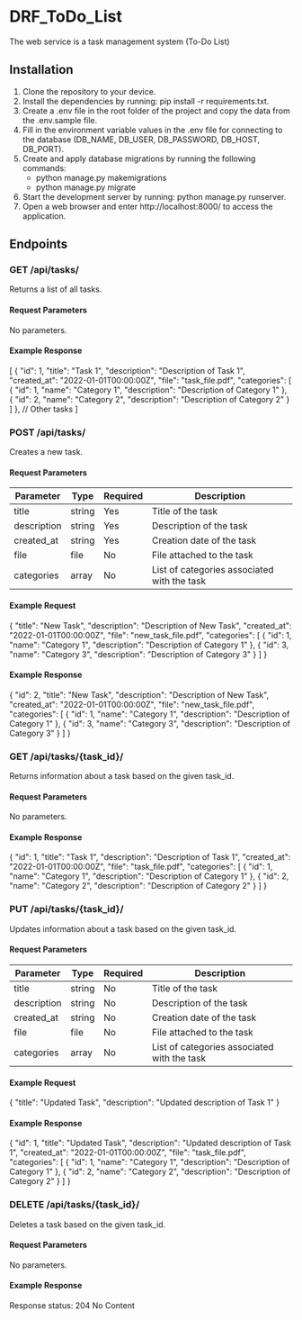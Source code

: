 # DRF_ToDo_List
The web service is a task management system (To-Do List)

## Installation

1. Clone the repository to your device.
2. Install the dependencies by running: pip install -r requirements.txt.
3. Create a .env file in the root folder of the project and copy the data from the .env.sample file.
4. Fill in the environment variable values in the .env file for connecting to the database (DB_NAME, DB_USER, DB_PASSWORD, DB_HOST, DB_PORT).
5. Create and apply database migrations by running the following commands:
   - python manage.py makemigrations
   - python manage.py migrate
6. Start the development server by running: python manage.py runserver.
7. Open a web browser and enter http://localhost:8000/ to access the application.

## Endpoints

### GET /api/tasks/

Returns a list of all tasks.

#### Request Parameters

No parameters.

#### Example Response

[
    {
        "id": 1,
        "title": "Task 1",
        "description": "Description of Task 1",
        "created_at": "2022-01-01T00:00:00Z",
        "file": "task_file.pdf",
        "categories": [
            {
                "id": 1,
                "name": "Category 1",
                "description": "Description of Category 1"
            },
            {
                "id": 2,
                "name": "Category 2",
                "description": "Description of Category 2"
            }
        ]
    },
    // Other tasks
]

### POST /api/tasks/

Creates a new task.

#### Request Parameters

| Parameter   | Type   | Required    | Description              |
| ----------- | ------ | ----------- | ------------------------ |
| title       | string | Yes         | Title of the task         |
| description | string | Yes         | Description of the task   |
| created_at  | string | Yes         | Creation date of the task |
| file        | file   | No          | File attached to the task |
| categories  | array  | No          | List of categories associated with the task |

#### Example Request

{
    "title": "New Task",
    "description": "Description of New Task",
    "created_at": "2022-01-01T00:00:00Z",
    "file": "new_task_file.pdf",
    "categories": [
        {
            "id": 1,
            "name": "Category 1",
            "description": "Description of Category 1"
        },
        {
            "id": 3,
            "name": "Category 3",
            "description": "Description of Category 3"
        }
    ]
}

#### Example Response

{
    "id": 2,
    "title": "New Task",
    "description": "Description of New Task",
    "created_at": "2022-01-01T00:00:00Z",
    "file": "new_task_file.pdf",
    "categories": [
        {
            "id": 1,
            "name": "Category 1",
            "description": "Description of Category 1"
        },
        {
            "id": 3,
            "name": "Category 3",
            "description": "Description of Category 3"
        }
    ]
}

### GET /api/tasks/{task_id}/

Returns information about a task based on the given task_id.

#### Request Parameters

No parameters.

#### Example Response

{
    "id": 1,
    "title": "Task 1",
    "description": "Description of Task 1",
    "created_at": "2022-01-01T00:00:00Z",
    "file": "task_file.pdf",
    "categories": [
        {
            "id": 1,
            "name": "Category 1",
            "description": "Description of Category 1"
        },
        {
            "id": 2,
            "name": "Category 2",
            "description": "Description of Category 2"
        }
    ]
}

### PUT /api/tasks/{task_id}/

Updates information about a task based on the given task_id.

#### Request Parameters

| Parameter   | Type   | Required    | Description              |
| ----------- | ------ | ----------- | ------------------------ |
| title       | string | No          | Title of the task         |
| description | string | No          | Description of the task   |
| created_at  | string | No          | Creation date of the task |
| file        | file   | No          | File attached to the task |
| categories  | array  | No          | List of categories associated with the task |

#### Example Request

{
    "title": "Updated Task",
    "description": "Updated description of Task 1"
}

#### Example Response

{
    "id": 1,
    "title": "Updated Task",
    "description": "Updated description of Task 1",
    "created_at": "2022-01-01T00:00:00Z",
    "file": "task_file.pdf",
    "categories": [
        {
            "id": 1,
            "name": "Category 1",
            "description": "Description of Category 1"
        },
        {
            "id": 2,
            "name": "Category 2",
            "description": "Description of Category 2"
        }
    ]
}

### DELETE /api/tasks/{task_id}/

Deletes a task based on the given task_id.

#### Request Parameters

No parameters.

#### Example Response

Response status: 204 No Content

